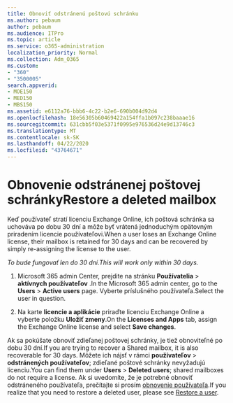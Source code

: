 ```yaml
---
title: Obnoviť odstránenú poštovú schránku
ms.author: pebaum
author: pebaum
ms.audience: ITPro
ms.topic: article
ms.service: o365-administration
localization_priority: Normal
ms.collection: Adm_O365
ms.custom:
- "360"
- "3500005"
search.appverid:
- MOE150
- MED150
- MBS150
ms.assetid: e6112a76-bbb6-4c22-b2e6-690b004d92d4
ms.openlocfilehash: 18e56305b60469422a154ffa1b097c238baaae16
ms.sourcegitcommit: 631cbb5f03e5371f0995e976536d24e9d13746c3
ms.translationtype: MT
ms.contentlocale: sk-SK
ms.lasthandoff: 04/22/2020
ms.locfileid: "43764671"
---
```

# <a name="restore-a-deleted-mailbox"></a><span data-ttu-id="70254-102">Obnovenie odstránenej poštovej schránky</span><span class="sxs-lookup"><span data-stu-id="70254-102">Restore a deleted mailbox</span></span>

<span data-ttu-id="70254-103">Keď používateľ stratí licenciu Exchange Online, ich poštová schránka sa uchováva po dobu 30 dní a môže byť vrátená jednoduchým opätovným priradením licencie používateľovi.</span><span class="sxs-lookup"><span data-stu-id="70254-103">When a user loses an Exchange Online license, their mailbox is retained for 30 days and can be recovered by simply re-assigning the license to the user.</span></span>
  
 <span data-ttu-id="70254-104">*To bude fungovať len do 30 dní.*</span><span class="sxs-lookup"><span data-stu-id="70254-104">*This will work only within 30 days.*</span></span>  
  
1. <span data-ttu-id="70254-105">Microsoft 365 admin Center, prejdite na stránku **Používatelia** \> **aktívnych používateľov** .</span><span class="sxs-lookup"><span data-stu-id="70254-105">In the Microsoft 365 admin center, go to the **Users** \> **Active users** page.</span></span> <span data-ttu-id="70254-106">Vyberte príslušného používateľa.</span><span class="sxs-lookup"><span data-stu-id="70254-106">Select the user in question.</span></span>

2. <span data-ttu-id="70254-107">Na karte **licencie a aplikácie** priraďte licenciu Exchange Online a vyberte položku **Uložiť zmeny**.</span><span class="sxs-lookup"><span data-stu-id="70254-107">On the **Licenses and Apps** tab, assign the Exchange Online license and select **Save changes**.</span></span>

<span data-ttu-id="70254-108">Ak sa pokúšate obnoviť zdieľanej poštovej schránky, je tiež obnoviteľné po dobu 30 dní.</span><span class="sxs-lookup"><span data-stu-id="70254-108">If you are trying to recover a Shared mailbox, it is also recoverable for 30 days.</span></span> <span data-ttu-id="70254-109">Môžete ich nájsť v rámci **používateľov** \> **odstránených používateľov**; zdieľané poštové schránky nevyžadujú licenciu.</span><span class="sxs-lookup"><span data-stu-id="70254-109">You can find them under **Users** \> **Deleted users**; shared mailboxes do not require a license.</span></span> <span data-ttu-id="70254-110">Ak si uvedomíte, že je potrebné obnoviť odstráneného používateľa, prečítajte si prosím [obnovenie používateľa](https://docs.microsoft.com/office365/admin/add-users/restore-user).</span><span class="sxs-lookup"><span data-stu-id="70254-110">If you realize that you need to restore a deleted user, please see [Restore a user](https://docs.microsoft.com/office365/admin/add-users/restore-user).</span></span>
  